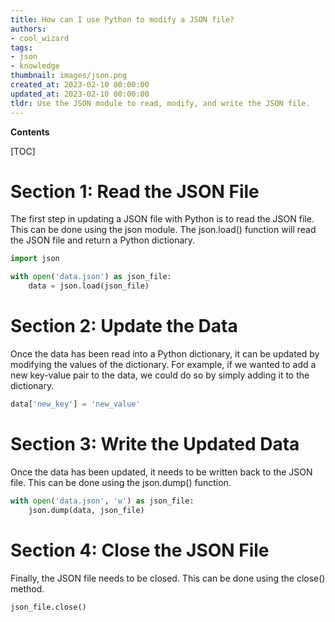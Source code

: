 ```yaml
---
title: How can I use Python to modify a JSON file?
authors:
- cool_wizard
tags:
- json
- knowledge
thumbnail: images/json.png
created_at: 2023-02-10 00:00:00
updated_at: 2023-02-10 00:00:00
tldr: Use the JSON module to read, modify, and write the JSON file.
---
```


**Contents**

[TOC]

# Section 1: Read the JSON File

The first step in updating a JSON file with Python is to read the JSON file. This can be done using the json module. The json.load() function will read the JSON file and return a Python dictionary. 

```python
import json

with open('data.json') as json_file:
    data = json.load(json_file)
```

# Section 2: Update the Data

Once the data has been read into a Python dictionary, it can be updated by modifying the values of the dictionary. For example, if we wanted to add a new key-value pair to the data, we could do so by simply adding it to the dictionary. 

```python
data['new_key'] = 'new_value'
```

# Section 3: Write the Updated Data

Once the data has been updated, it needs to be written back to the JSON file. This can be done using the json.dump() function. 

```python
with open('data.json', 'w') as json_file:
    json.dump(data, json_file)
```

# Section 4: Close the JSON File

Finally, the JSON file needs to be closed. This can be done using the close() method. 

```python
json_file.close()
```
